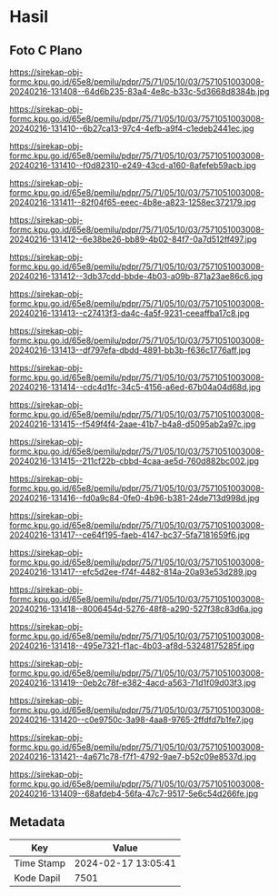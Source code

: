 # Hasil

## Foto C Plano

https://sirekap-obj-formc.kpu.go.id/65e8/pemilu/pdpr/75/71/05/10/03/7571051003008-20240216-131408--64d6b235-83a4-4e8c-b33c-5d3668d8384b.jpg

https://sirekap-obj-formc.kpu.go.id/65e8/pemilu/pdpr/75/71/05/10/03/7571051003008-20240216-131410--6b27ca13-97c4-4efb-a9f4-c1edeb2441ec.jpg

https://sirekap-obj-formc.kpu.go.id/65e8/pemilu/pdpr/75/71/05/10/03/7571051003008-20240216-131410--f0d82310-e249-43cd-a160-8afefeb59acb.jpg

https://sirekap-obj-formc.kpu.go.id/65e8/pemilu/pdpr/75/71/05/10/03/7571051003008-20240216-131411--82f04f65-eeec-4b8e-a823-1258ec372179.jpg

https://sirekap-obj-formc.kpu.go.id/65e8/pemilu/pdpr/75/71/05/10/03/7571051003008-20240216-131412--6e38be26-bb89-4b02-84f7-0a7d512ff497.jpg

https://sirekap-obj-formc.kpu.go.id/65e8/pemilu/pdpr/75/71/05/10/03/7571051003008-20240216-131412--3db37cdd-bbde-4b03-a09b-871a23ae86c6.jpg

https://sirekap-obj-formc.kpu.go.id/65e8/pemilu/pdpr/75/71/05/10/03/7571051003008-20240216-131413--c27413f3-da4c-4a5f-9231-ceeaffba17c8.jpg

https://sirekap-obj-formc.kpu.go.id/65e8/pemilu/pdpr/75/71/05/10/03/7571051003008-20240216-131413--df797efa-dbdd-4891-bb3b-f636c1776aff.jpg

https://sirekap-obj-formc.kpu.go.id/65e8/pemilu/pdpr/75/71/05/10/03/7571051003008-20240216-131414--cdc4d1fc-34c5-4156-a6ed-67b04a04d68d.jpg

https://sirekap-obj-formc.kpu.go.id/65e8/pemilu/pdpr/75/71/05/10/03/7571051003008-20240216-131415--f549f4f4-2aae-41b7-b4a8-d5095ab2a97c.jpg

https://sirekap-obj-formc.kpu.go.id/65e8/pemilu/pdpr/75/71/05/10/03/7571051003008-20240216-131415--211cf22b-cbbd-4caa-ae5d-760d882bc002.jpg

https://sirekap-obj-formc.kpu.go.id/65e8/pemilu/pdpr/75/71/05/10/03/7571051003008-20240216-131416--fd0a9c84-0fe0-4b96-b381-24de713d998d.jpg

https://sirekap-obj-formc.kpu.go.id/65e8/pemilu/pdpr/75/71/05/10/03/7571051003008-20240216-131417--ce64f195-faeb-4147-bc37-5fa7181659f6.jpg

https://sirekap-obj-formc.kpu.go.id/65e8/pemilu/pdpr/75/71/05/10/03/7571051003008-20240216-131417--efc5d2ee-f74f-4482-814a-20a93e53d289.jpg

https://sirekap-obj-formc.kpu.go.id/65e8/pemilu/pdpr/75/71/05/10/03/7571051003008-20240216-131418--8006454d-5276-48f8-a290-527f38c83d6a.jpg

https://sirekap-obj-formc.kpu.go.id/65e8/pemilu/pdpr/75/71/05/10/03/7571051003008-20240216-131418--495e7321-f1ac-4b03-af8d-53248175285f.jpg

https://sirekap-obj-formc.kpu.go.id/65e8/pemilu/pdpr/75/71/05/10/03/7571051003008-20240216-131419--0eb2c78f-e382-4acd-a563-71d1f09d03f3.jpg

https://sirekap-obj-formc.kpu.go.id/65e8/pemilu/pdpr/75/71/05/10/03/7571051003008-20240216-131420--c0e9750c-3a98-4aa8-9765-2ffdfd7b1fe7.jpg

https://sirekap-obj-formc.kpu.go.id/65e8/pemilu/pdpr/75/71/05/10/03/7571051003008-20240216-131421--4a671c78-f7f1-4792-9ae7-b52c09e8537d.jpg

https://sirekap-obj-formc.kpu.go.id/65e8/pemilu/pdpr/75/71/05/10/03/7571051003008-20240216-131409--68afdeb4-56fa-47c7-9517-5e6c54d266fe.jpg


## Metadata

| Key        | Value               |
| ---------- | ------------------- |
| Time Stamp | 2024-02-17 13:05:41 |
| Kode Dapil | 7501                |



